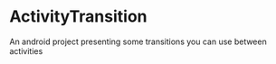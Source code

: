 ActivityTransition
==================

An android project presenting some transitions you can use between activities